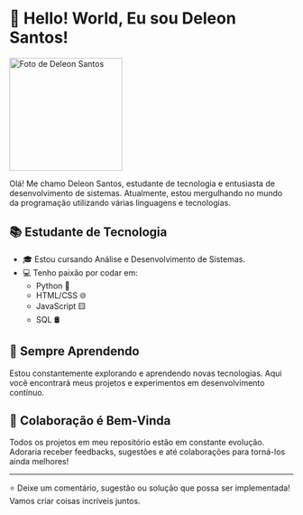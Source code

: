 # 👋 Hello! World, Eu sou Deleon Santos!

<img src="link_para_sua_imagem_aqui" alt="Foto de Deleon Santos" width="200"/>

Olá! Me chamo Deleon Santos, estudante de tecnologia e entusiasta de desenvolvimento de sistemas. Atualmente, estou mergulhando no mundo da programação utilizando várias linguagens e tecnologias.

## 📚 Estudante de Tecnologia

- 🎓 Estou cursando Análise e Desenvolvimento de Sistemas.
- 💻 Tenho paixão por codar em:
  - Python 🐍
  - HTML/CSS 🌐
  - JavaScript 🟨
  - SQL 🛢️

## 👀 Sempre Aprendendo

Estou constantemente explorando e aprendendo novas tecnologias. Aqui você encontrará meus projetos e experimentos em desenvolvimento contínuo.

## 💞️ Colaboração é Bem-Vinda

Todos os projetos em meu repositório estão em constante evolução. Adoraria receber feedbacks, sugestões e até colaborações para torná-los ainda melhores!

---

⭐️ Deixe um comentário, sugestão ou solução que possa ser implementada! Vamos criar coisas incríveis juntos.
